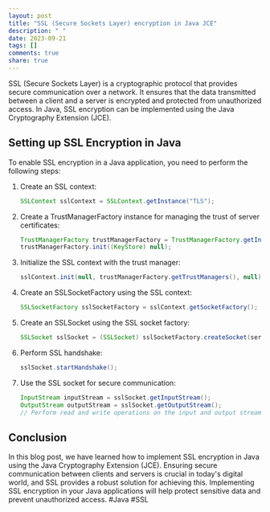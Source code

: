 ```yaml
---
layout: post
title: "SSL (Secure Sockets Layer) encryption in Java JCE"
description: " "
date: 2023-09-21
tags: []
comments: true
share: true
---
```


SSL (Secure Sockets Layer) is a cryptographic protocol that provides secure communication over a network. It ensures that the data transmitted between a client and a server is encrypted and protected from unauthorized access. In Java, SSL encryption can be implemented using the Java Cryptography Extension (JCE).

## Setting up SSL Encryption in Java
To enable SSL encryption in a Java application, you need to perform the following steps:

1. Create an SSL context: 
   ```java
   SSLContext sslContext = SSLContext.getInstance("TLS");
   ```

2. Create a TrustManagerFactory instance for managing the trust of server certificates:
   ```java
   TrustManagerFactory trustManagerFactory = TrustManagerFactory.getInstance(TrustManagerFactory.getDefaultAlgorithm());
   trustManagerFactory.init((KeyStore) null);
   ```

3. Initialize the SSL context with the trust manager:
   ```java
   sslContext.init(null, trustManagerFactory.getTrustManagers(), null);
   ```

4. Create an SSLSocketFactory using the SSL context:
   ```java
   SSLSocketFactory sslSocketFactory = sslContext.getSocketFactory();
   ```
   
5. Create an SSLSocket using the SSL socket factory:
   ```java
   SSLSocket sslSocket = (SSLSocket) sslSocketFactory.createSocket(serverHost, serverPort);
   ```

6. Perform SSL handshake:
   ```java
   sslSocket.startHandshake();
   ```

7. Use the SSL socket for secure communication:
   ```java
   InputStream inputStream = sslSocket.getInputStream();
   OutputStream outputStream = sslSocket.getOutputStream();
   // Perform read and write operations on the input and output streams
   ```

## Conclusion
In this blog post, we have learned how to implement SSL encryption in Java using the Java Cryptography Extension (JCE). Ensuring secure communication between clients and servers is crucial in today's digital world, and SSL provides a robust solution for achieving this. Implementing SSL encryption in your Java applications will help protect sensitive data and prevent unauthorized access. #Java #SSL